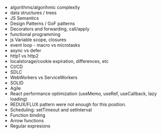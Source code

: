 
- algorithms/algorihmic complexity
- data structures / trees
- JS Semantics
- Design Patterns / GoF patterns
- Decorators and forwarding, call/apply
- functional programming
- js Variable scope, closures
- event loop - macro vs microtasks
- async vs defer
- http1 vs http2
- localstorage/cookie expiration, differences, etc
- CI/CD
- SDLC
- WebWorkers vs ServiceWorkers
- SOLID
- Agile
- React performance optimization (useMemo, useRef, useCallback, lazy loading)
- REDUX/FLUX pattern were not enough for this position.
- Scheduling: setTimeout and setInterval
- Function binding
- Arrow functions
- Regular expresions
